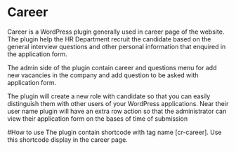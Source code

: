 # Career
Career is a WordPress  plugin generally used in career page of the website. The plugin help the HR Department recruit the candidate based on the general interview questions and other personal information that enquired in the application form.

The admin side of the plugin contain career and questions menu for add new vacancies in the company and add question to be asked with application form.

The plugin will create a new role with candidate so that you can easily distinguish them with other users of your WordPress applications. Near their user name plugin will have an extra row action so that the administrator can view their application form on the bases of time of submission

#How to use
The plugin contain shortcode with tag name [cr-career].
Use this shortcode display in the career page.
